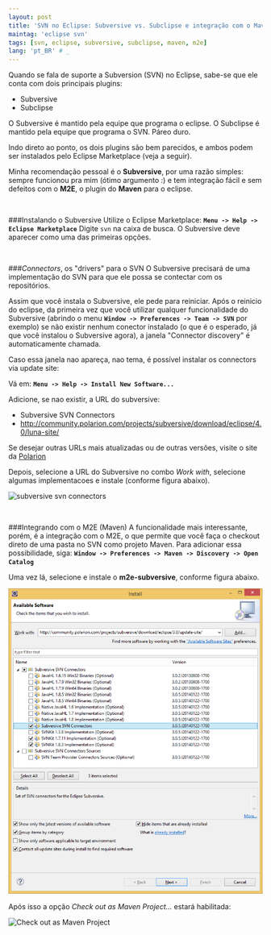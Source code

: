 ```yaml
---
layout: post
title: 'SVN no Eclipse: Subversive vs. Subclipse e integração com o Maven (M2E connector)'
maintag: 'eclipse svn'
tags: [svn, eclipse, subversive, subclipse, maven, m2e]
lang: 'pt_BR' # _
---
```

Quando se fala de suporte a Subversion (SVN) no Eclipse, sabe-se que ele conta com dois principais plugins:

- Subversive
- Subclipse

O Subversive é mantido pela equipe que programa o eclipse. O Subclipse é mantido pela equipe que programa o SVN. Páreo duro.

Indo direto ao ponto, os dois plugins são bem parecidos, e ambos podem ser instalados pelo Eclipse Marketplace (veja a seguir).

<!--more-->
Minha recomendação pessoal é o **Subversive**, por uma razão simples: sempre funcionou pra mim (ótimo argumento :) e tem integração fácil e sem defeitos com o **M2E**, o plugin do **Maven** para o eclipse.

<br>

###Instalando o Subversive
Utilize o Eclipse Marketplace: **`Menu -> Help -> Eclipse Marketplace`**
Digite `svn` na caixa de busca. O Subversive deve aparecer como uma das primeiras opções.


<br>

###*Connectors*, os "drivers" para o SVN
O Subversive precisará de uma implementação do SVN para que ele possa se contectar com os repositórios.

Assim que você instala o Subversive, ele pede para reiniciar. Após o reinicio do eclipse, da primeira vez que você utilizar qualquer funcionalidade do Subversive (abrindo o menu **`Window -> Preferences -> Team -> SVN`** por exemplo) se não existir nenhum conector instalado (o que é o esperado, já que você instalou o Subversive agora), a janela "Connector discovery" é automaticamente chamada.

Caso essa janela nao apareça, nao tema, é possível instalar os connectors via update site:

Vá em: **`Menu -> Help -> Install New Software...`**

Adicione, se nao existir, a URL do subversive:
- Subversive SVN Connectors
- http://community.polarion.com/projects/subversive/download/eclipse/4.0/luna-site/
 
Se desejar outras URLs mais atualizadas ou de outras versões, visite o site da [Polarion](http://www.polarion.com/products/svn/subversive/download.php?utm_source=eclipse.org&utm_medium=link&utm_campaign=subversive)

Depois, selecione a URL do Subversive no combo *Work with*, selecione algumas implementacoes e instale (conforme figura abaixo).

![subversive svn connectors][1]

<br>

###Integrando com o M2E (Maven)
A funcionalidade mais interessante, porém, é a integração com o M2E, o que permite que você faça o checkout direto de uma pasta no SVN como projeto Maven. Para adicionar essa possibilidade, siga: **`Window -> Preferences -> Maven -> Discovery -> Open Catalog`**

Uma vez lá, selecione e instale o **m2e-subversive**, conforme figura abaixo.

![instalando m2e-subversive connector][3]

Após isso a opção *Check out as Maven Project...* estará habilitada:

![Check out as Maven Project][2]


  [1]: http://oi43.tinypic.com/314f3mh.jpg
  [2]: http://1.bp.blogspot.com/-e9bVp1G2Qm8/UuHHuo_LM9I/AAAAAAAAAwY/jkuqW5gL7hw/s1600/checkout+as+maven+project.png
  [3]: /assets/posts/svn-connectors-wizard.jpg
